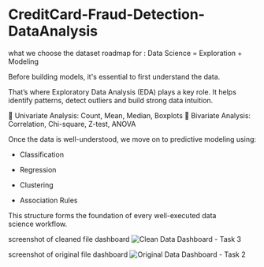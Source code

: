 # CreditCard-Fraud-Detection-DataAnalysis

what we choose the dataset roadmap for : Data Science = Exploration + Modeling


Before building models, it's essential to first understand the data.

That’s where Exploratory Data Analysis (EDA) plays a key role.
It helps identify patterns, detect outliers and build strong data intuition.

🔹 Univariate Analysis: Count, Mean, Median, Boxplots
🔹 Bivariate Analysis: Correlation, Chi-square, Z-test, ANOVA

Once the data is well-understood, we move on to predictive modeling using:

- Classification

- Regression

- Clustering

- Association Rules


This structure forms the foundation of every well-executed data science workflow.



screenshot of cleaned file dashboard
![Clean Data Dashboard - Task 3](https://github.com/user-attachments/assets/7b3ad3bc-a48f-4422-a448-5bddf433c766)

screenshot of original file dashboard
![Original Data Dashboard - Task 2](https://github.com/user-attachments/assets/039ea0c1-eefb-4159-bef3-28bf358567e8)
